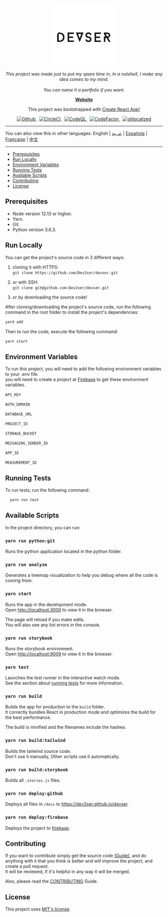 <p align="center">
  <img src="src/assets/images/devser_nobg.png" alt="devser logo" width="212px" height="212px"/>
  <br>
  <i>This project was made just to put my spare time in, In a nutshell, I make any idea comes to my mind.<br />
    <br> You can name it a portfolio if you want.</i>
  <br>
</p>

<p align="center">
  <a href="https://console-devser.firebaseapp.com"><strong>Website</strong></a>
  <br>
</p>

<p align="center">
  This project was bootstrapped with <a href="https://github.com/facebook/create-react-app">Create React App!</a>
  <br>
</p>

<p align="center">
  <a href="https://img.shields.io/github/license/Dev2ser/devser">
    <img src="https://img.shields.io/github/license/Dev2ser/devser" alt="Github" />
  </a>&nbsp;
  <a href="https://app.circleci.com/pipelines/github/Dev2ser/devser">
    <img src="https://img.shields.io/circleci/build/github/Dev2ser/devser?label=circleci" alt="CircleCI" />
  </a>&nbsp;
  <a href="https://github.com/Dev2ser/devser/actions?query=workflow%3ACodeQL">
    <img src="https://github.com/Dev2ser/devser/workflows/CodeQL/badge.svg" alt="CodeQL" />
  </a>&nbsp;
  <a href="https://www.codefactor.io/repository/github/dev2ser/devser">
    <img src="https://www.codefactor.io/repository/github/dev2ser/devser/badge" alt="CodeFactor" />
  </a>&nbsp;
  <a href="https://gitlocalize.com/repo/5485/whole_project?utm_source=badge">
    <img src="https://gitlocalize.com/repo/5485/whole_project/badge.svg" alt="gitlocalized" />
  </a>
</p>

<hr>

You can also view this in other languages: English | [عربية](https://github.com/Dev2ser/devser/blob/master/translations/lang_ar.md) | [Española](https://github.com/Dev2ser/devser/blob/master/translations/lang_es.md) | [Française](https://github.com/Dev2ser/devser/blob/master/translations/lang_fr.md) | [中文](https://github.com/Dev2ser/devser/blob/master/translations/lang_zh.md)

<hr>

- [Prerequisites](#prerequisites)
- [Run Locally](#run-locally)
- [Environment Variables](#environment-variables)
- [Running Tests](#running-tests)
- [Available Scripts](#available-scripts)
- [Contributing](#contributing)
- [License](#license)

## Prerequisites

- Node version 12.13 or higher.
- Yarn.
- Git.
- Python version 3.6.3.

## Run Locally

You can get the project's source code in 3 different ways:

1. cloning it with HTTPS:<br />
   `git clone https://github.com/Dev2ser/devser.git`

2. or with SSH:<br />
   `git clone git@github.com:Dev2ser/devser.git`

3. or by downloading the source code!

After cloning/downloading the project's source code, run the following command in the root folder to install the project's dependencies:

```bash
yard add
```

Then to run the code, execute the following command:

```bash
yarn start
```

## Environment Variables

To run this project, you will need to add the following environment variables to your .env file.<br />
you will need to create a project at [Firebase](https://firebase.google.com/) to get these environment variables.

`API_KEY`

`AUTH_DOMAIN`

`DATABASE_URL`

`PROJECT_ID`

`STORAGE_BUCKET`

`MESSAGING_SENDER_ID`

`APP_ID`

`MEASUREMENT_ID`

## Running Tests

To run tests, run the following command:

```bash
  yarn run test
```

## Available Scripts

In the project directory, you can run:

### `yarn run python:git`

Runs the python application located in the python folder.

### `yarn run analyze`

Generates a treemap visualization to help you debug where all the code is coming from.

### `yarn start`

Runs the app in the development mode.<br />
Open [http://localhost:3000](http://localhost:3000) to view it in the browser.

The page will reload if you make edits.<br />
You will also see any lint errors in the console.

### `yarn run storybook`

Runs the storybook environment.<br />
Open [http://localhost:9009](http://localhost:9009) to view it in the browser.

### `yarn test`

Launches the test runner in the interactive watch mode.<br />
See the section about [running tests](https://facebook.github.io/create-react-app/docs/running-tests) for more information.

### `yarn run build`

Builds the app for production to the `build` folder.<br />
It correctly bundles React in production mode and optimizes the build for the best performance.

The build is minified and the filenames include the hashes.<br />

### `yarn run build:tailwind`

Builds the tailwind source code.<br />
Don't use it manually, Other scripts use it automatically.

### `yarn run build:storybook`

Builds all `.stories.js` files.

### `yarn run deploy:github`

Deploys all files in `/docs` to https://dev2ser.github.io/devser.

### `yarn run deploy:firebase`

Deploys the project to [firebase](https://console-devser.firebaseapp.com).

## Contributing

If you want to contribute simply get the source code [(Guide)](https://github.com/Dev2ser/devser#installation),
and do anything with it that you think is better and will improve the project, and create a pull request.<br />
It will be reviewed, if it's helpful in any way it will be merged.

Also, please read the [CONTRIBUTING](https://github.com/Dev2ser/devser/blob/master/CONTRIBUTING.md) Guide.

## License

This project uses [MIT's license](https://opensource.org/licenses/MIT).

